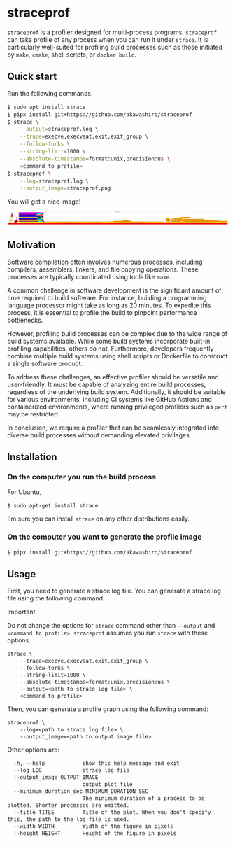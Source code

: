 # straceprof

`straceprof` is a profiler designed for multi-process programs. `straceprof`
can take profile of any process when you can run it under `strace`. It is
particularly well-suited for profiling build processes such as those initiated
by `make`, `cmake`, shell scripts, or `docker build`.

## Quick start

Run the following commands.
```bash
$ sudo apt install strace
$ pipx install git+https://github.com/akawashiro/straceprof
$ strace \
    --output=straceprof.log \
    --trace=execve,execveat,exit,exit_group \
    --follow-forks \
    --string-limit=1000 \
    --absolute-timestamps=format:unix,precision:us \
    <command to profile>
$ straceprof \
    --log=straceprof.log \
    --output_image=straceprof.png
```

You will get a nice image!

![Example of straceprof output](./profile_example.png "Example of straceprof output")

## Motivation

Software compilation often involves numerous processes, including compilers,
assemblers, linkers, and file copying operations. These processes are typically
coordinated using tools like `make`.

A common challenge in software development is the significant amount of time
required to build software. For instance, building a programming language
processor might take as long as 20 minutes. To expedite this process, it is
essential to profile the build to pinpoint performance bottlenecks.

However, profiling build processes can be complex due to the wide range of
build systems available. While some build systems incorporate built-in
profiling capabilities, others do not. Furthermore, developers frequently
combine multiple build systems using shell scripts or Dockerfile to construct a
single software product.

To address these challenges, an effective profiler should be versatile and
user-friendly. It must be capable of analyzing entire build processes,
regardless of the underlying build system. Additionally, it should be suitable
for various environments, including CI systems like GitHub Actions and
containerized environments, where running privileged profilers such as `perf`
may be restricted.

In conclusion, we require a profiler that can be seamlessly integrated into
diverse build processes without demanding elevated privileges.

## Installation

### On the computer you run the build process
For Ubuntu,
```
$ sudo apt-get install strace
```

I'm sure you can install `strace` on any other distributions easily.

### On the computer you want to generate the profile image

```bash
$ pipx install git+https://github.com/akawashiro/straceprof
```

## Usage

First, you need to generate a strace log file. You can generate a strace log
file using the following command:

> [!IMPORTANT]
> Do not change the options for `strace` command other than `--output` and
> `<command to profile>`. `straceprof` assumes you run `strace` with these
> options.

```
strace \
    --trace=execve,execveat,exit,exit_group \
    --follow-forks \
    --string-limit=1000 \
    --absolute-timestamps=format:unix,precision:us \
    --output=<path to strace log file> \
    <command to profile>
```

Then, you can generate a profile graph using the following command:

```
straceprof \
    --log=<path to strace log file> \
    --output_image=<path to output image file>
```

Other options are:
```
  -h, --help            show this help message and exit
  --log LOG             strace log file
  --output_image OUTPUT_IMAGE
                        output plot file
  --minimum_duration_sec MINIMUM_DURATION_SEC
                        The minimum duration of a process to be plotted. Shorter processes are omitted.
  --title TITLE         Title of the plot. When you don't specify this, the path to the log file is used.
  --width WIDTH         Width of the figure in pixels
  --height HEIGHT       Height of the figure in pixels
```
